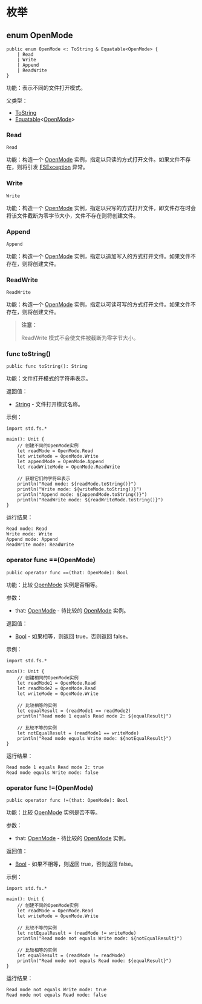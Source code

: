 # 枚举

## enum OpenMode

```cangjie
public enum OpenMode <: ToString & Equatable<OpenMode> {
    | Read
    | Write
    | Append
    | ReadWrite
}
```

功能：表示不同的文件打开模式。

父类型：

- [ToString](../../../std/core/core_package_api/core_package_interfaces.md#interface-tostring)
- [Equatable](../../../std/core/core_package_api/core_package_interfaces.md#interface-equatablet)\<[OpenMode](./fs_package_enums.md#enum-openmode)>

### Read

```cangjie
Read
```

功能：构造一个 [OpenMode](fs_package_enums.md#enum-openmode) 实例，指定以只读的方式打开文件。如果文件不存在，则将引发 [FSException](fs_package_exceptions.md#class-fsexception) 异常。

### Write

```cangjie
Write
```

功能：构造一个 [OpenMode](fs_package_enums.md#enum-openmode) 实例，指定以只写的方式打开文件，即文件存在时会将该文件截断为零字节大小，文件不存在则将创建文件。

### Append

```cangjie
Append
```

功能：构造一个 [OpenMode](fs_package_enums.md#enum-openmode) 实例，指定以追加写入的方式打开文件。如果文件不存在，则将创建文件。

### ReadWrite

```cangjie
ReadWrite
```

功能：构造一个 [OpenMode](fs_package_enums.md#enum-openmode) 实例，指定以可读可写的方式打开文件。如果文件不存在，则将创建文件。

> **注意：**
>
> ReadWrite 模式不会使文件被截断为零字节大小。

### func toString()

```cangjie
public func toString(): String
```

功能：文件打开模式的字符串表示。

返回值：

- [String](../../../std/core/core_package_api/core_package_structs.md#struct-string) - 文件打开模式名称。

示例：

<!-- verify -->
```cangjie
import std.fs.*

main(): Unit {
    // 创建不同的OpenMode实例
    let readMode = OpenMode.Read
    let writeMode = OpenMode.Write
    let appendMode = OpenMode.Append
    let readWriteMode = OpenMode.ReadWrite
    
    // 获取它们的字符串表示
    println("Read mode: ${readMode.toString()}")
    println("Write mode: ${writeMode.toString()}")
    println("Append mode: ${appendMode.toString()}")
    println("ReadWrite mode: ${readWriteMode.toString()}")
}
```

运行结果：

```text
Read mode: Read
Write mode: Write
Append mode: Append
ReadWrite mode: ReadWrite
```

### operator func ==(OpenMode)

```cangjie
public operator func ==(that: OpenMode): Bool
```

功能：比较 [OpenMode](fs_package_enums.md#enum-openmode) 实例是否相等。

参数：

- that: [OpenMode](fs_package_enums.md#enum-openmode) - 待比较的 [OpenMode](fs_package_enums.md#enum-openmode) 实例。

返回值：

- [Bool](../../../std/core/core_package_api/core_package_intrinsics.md#bool) - 如果相等，则返回 true，否则返回 false。

示例：

<!-- verify -->
```cangjie
import std.fs.*

main(): Unit {
    // 创建相同的OpenMode实例
    let readMode1 = OpenMode.Read
    let readMode2 = OpenMode.Read
    let writeMode = OpenMode.Write
    
    // 比较相等的实例
    let equalResult = (readMode1 == readMode2)
    println("Read mode 1 equals Read mode 2: ${equalResult}")
    
    // 比较不等的实例
    let notEqualResult = (readMode1 == writeMode)
    println("Read mode equals Write mode: ${notEqualResult}")
}
```

运行结果：

```text
Read mode 1 equals Read mode 2: true
Read mode equals Write mode: false
```

### operator func !=(OpenMode)

```cangjie
public operator func !=(that: OpenMode): Bool
```

功能：比较 [OpenMode](fs_package_enums.md#enum-openmode) 实例是否不等。

参数：

- that: [OpenMode](fs_package_enums.md#enum-openmode) - 待比较的 [OpenMode](fs_package_enums.md#enum-openmode) 实例。

返回值：

- [Bool](../../../std/core/core_package_api/core_package_intrinsics.md#bool) - 如果不相等，则返回 true，否则返回 false。

示例：

<!-- verify -->
```cangjie
import std.fs.*

main(): Unit {
    // 创建不同的OpenMode实例
    let readMode = OpenMode.Read
    let writeMode = OpenMode.Write
    
    // 比较不等的实例
    let notEqualResult = (readMode != writeMode)
    println("Read mode not equals Write mode: ${notEqualResult}")
    
    // 比较相等的实例
    let equalResult = (readMode != readMode)
    println("Read mode not equals Read mode: ${equalResult}")
}
```

运行结果：

```text
Read mode not equals Write mode: true
Read mode not equals Read mode: false
```

